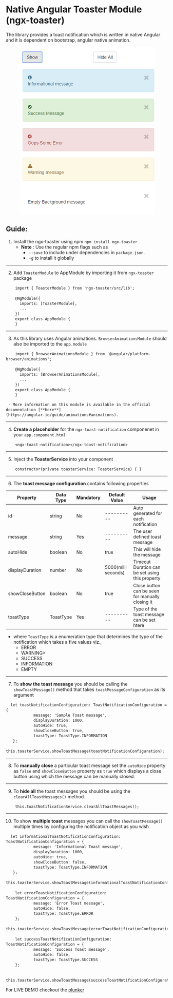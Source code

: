 Native Angular Toaster Module (ngx-toaster)
==============================================

The library provides a toast notification which is written in native Angular and it is dependent on bootstrap, angular native animation.

<p align="center">
    <img src="scripts/ngx-toaster-output.PNG"/>
</p>

## Guide:

 1. Install the ngx-toaster using npm
    `npm install ngx-toaster`
     - **Note** : Use the regular npm flags such as 
         - `--save` to include under dependencies in `package.json`.
         - `-g` to install it globally
         
*************************

 2. Add `ToasterModule` to AppModule by importing it from `ngx-toaster` package 
```
    import { ToasterModule } from 'ngx-toaster/src/lib';
    
    @NgModule({
      imports: [ToasterModule],
      ...
    })
    export class AppModule {
    }
```
*************************

 3. As this library uses Angular animations. `BrowserAnimationsModule` should also be imported to the `app.module` 
```
    import { BrowserAnimationsModule } from '@angular/platform-browser/animations';

    @NgModule({
      imports: [BrowserAnimationsModule],
      ...
    })
    export class AppModule {
    }
```
     - More information on this module is available in the official documentation [**here**](https://angular.io/guide/animations#animations).
     
*************************

  4. **Create a placeholder** for the `ngx-toast-notification` componenet in your `app.component.html`
```
    <ngx-toast-notification></ngx-toast-notification>
```

*************************

  5. Inject the **ToasterService** into your component
```
    constructor(private toasterService: ToasterService) { }
```

*************************

  6. The **toast message configuration** contains following properties<br/>

|**Property**    | **Data Type** |  **Mandatory**   |   **Default Value**     |               **Usage**                            |
| ------------   |  ----------   |  --------------  |  ---------------------  |  ----------------------------------------------    |
| id              |   string      |       No         |   ----------            |  Auto generated for each notification             |
| message         |   string      |       Yes        |   ----------            |  The user defined toast message                   |
| autoHide        |   boolean     |       No         |     true                |  This will hide the message                       |
| displayDuration |   number      |       No         |     5000(milli seconds) |  Timeout Duration can be set using this property  |
| showCloseButton |   boolean     |       No         |     true                |  Close button can be seen for manually closing it |
| toastType       |   ToastType   |       Yes        |   ----------            |  Type of the toast message can be set htere       |

- where `ToastType` is a enumeration type that determines the type of the notification which takes a five values viz.,
    * ERROR
    * WARNING>
    * SUCCESS
    * INFORMATION
    * EMPTY

*************************

7. To **show the toast message** you should be calling the `showToastMessage()` method that takes `toastMessageConfiguration` as its argument
  ```
    let toastNotificationConfiguration: ToastNotificationConfiguration = {
              message: 'Sample Toast message',
              displayDuration: 1000,
              autoHide: true,
              showCloseButton: true,
              toastType: ToastType.INFORMATION
     };
     this.toasterService.showToastMessage(toastNotificationConfiguration);
  ```
*************************

8. To **manually close** a particular toast message set the `autoHide` property as `false` and `showCloseButton` property as `true` which displays a close button using which the message can be manually closed.

*************************

9. To **hide all** the toast messages you should be using the `clearAllToastMessages()` method.
  ```
      this.toastNotificationService.clearAllToastMessages();
  ```

*************************

10. To show **multiple toast** messages you can call the `showToastMessage()` multiple times by configuring the notification object as you wish
  ```
    let informationalToastNotificationConfiguration: ToastNotificationConfiguration = {
              message: 'Informational Toast message',
              displayDuration: 1000,
              autoHide: true,
              showCloseButton: false,
              toastType: ToastType.INFORMATION
     };
      this.toasterService.showToastMessage(informationalToastNotificationConfiguration);
      
      let errorToastNotificationConfiguration: ToastNotificationConfiguration = {
              message: 'Error Toast message',
              autoHide: false,
              toastType: ToastType.ERROR
      };
      this.toasterService.showToastMessage(errorToastNotificationConfiguration);
      
      let successToastNotificationConfiguration: ToastNotificationConfiguration = {
              message: 'Success Toast message',
              autoHide: false,
              toastType: ToastType.SUCCESS
      };      
      
      this.toasterService.showToastMessage(successToastNotificationConfiguration);
  ```
  
For LIVE DEMO checkout the [plunker](https://plnkr.co/edit/ae4rj2eq8oZEeK8pN6RN?p=preview)

